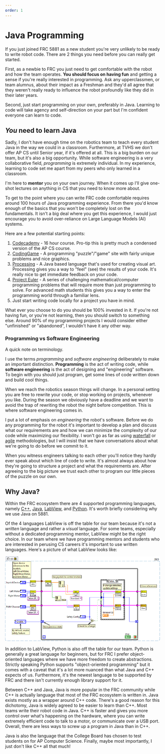 ```yaml
---
order: 1
---
```


# Java Programming

If you just joined FRC 5881 as a new student you're very unlikely to be ready to write robot code. There are 2 things you need before you can really get started.

First, as a newbie to FRC you just need to get comfortable with the robot and how the team operates. **You should focus on having fun** and getting a sense if you're really interested in programming. Ask any upperclassmen, or team alumnus, about their impact as a Freshman and they'd all agree that they weren't really ready to influence the robot profoundly like they did in their later years.

Second, just start programming on your own, preferably in Java. Learning to code will take agency and self-direction on your part but I'm confident everyone can learn to code.

## _You_ need to learn Java

Sadly, I don't have enough time on the robotics team to teach every student Java in the way we could in a classroom. Furthermore, at TVHS we don't offer AP CS until Senior year, if it's offered at all. This is a big burden on our team, but it's also a big opportunity. While software engineering is a very collaborative field, _programming_ is extremely individual. In my experience, learning to code set me apart from my peers who only learned in a classroom.

I'm here to **mentor** you on your own journey. When it comes up I'll give one-shot lectures on anything in CS that you need to know more about.

To get to the point where you can write FRC code comfortable requires around 100 hours of Java programming experience. From there you'd know enough of the basics that you won't be completely lost on the fundamentals. It isn't a big deal where you get this experience, I would just encourage you to avoid over-reliance on Large Language Models (AI) systems.

Here are a few potential starting points:

1. [Codecademy](https://www.codecademy.com/learn/learn-java) - 16 hour course. Pro-tip this is pretty much a condensed version of the AP CS course.
2. [CodingGame](https://www.codingame.com/start) - A programming "puzzle"/"game" site with fairly unique problems and nice graphics.
3. [Processing](https://processing.org/) - A Java based language that's used for creating visual art. Processing gives you a way to "feel" (see) the results of your code. It's really nice to get immediate feedback on your code.
4. [Project Euler](https://projecteuler.net/) - A series of challenging mathematical/computer programming problems that will require more than just programming to solve. For advanced math students this gives you a way to enter the programming world through a familiar lens.
5. Just start writing code locally for a project you have in mind.

What ever you choose to do you should be 100% invested in it. If you're not having fun, or you're not learning, then you should switch to something else. Around 90% of my programming projects I would consider either "unfinished" or "abandoned", I wouldn't have it any other way.

### Programming vs Software Engineering

A quick note on terminology.

I use the terms _programming_ and _software engineering_ deliberately to make an important distinction. **Programming** is the act of writing code, while **software engineering** is the act of designing and "engineering" software. To begin with you should just program, get some lines of code written down and build cool things.

When we reach the robotics season things will change. In a personal setting you are free to rewrite your code, or stop working on projects, whenever you like. During the season we obviously have a deadline and we want to avoid the trap of rewriting the robot the night before competition. This is where software engineering comes in.

I put a lot of emphasis on _engineering_ the robot's software. Before we do any programming for the robot it's important to develop a plan and discuss what our requirements are and how we can minimize the complexity of our code while maximizing our flexibility. I won't go as far as using [waterfall](https://en.wikipedia.org/wiki/Waterfall_model) or [agile](https://en.wikipedia.org/wiki/Agile_software_development) methodologies, but I will insist that we have conversations about what we're going to do before we commit to it.

When you witness engineers talking to each other you'll notice they hardly ever speak about which line of code to write. It's almost always about how they're going to structure a project and what the requirements are. After agreeing to the big picture we trust each other to program our little pieces of the puzzle on our own.

## Why Java?

Within the FRC ecosystem there are 4 supported programming languages, namely [C++](https://en.wikipedia.org/wiki/C%2B%2B), [Java](https://en.wikipedia.org/wiki/Java_%28programming_language%29), [LabView](https://en.wikipedia.org/wiki/LabVIEW), and [Python](https://en.wikipedia.org/wiki/Python_%28programming_language%29). It's worth briefly considering why we use Java on 5881.

Of the 4 languages LabView is off the table for our team because it's not a _written_ language and rather a _visual_ language. For some teams, especially without a dedicated programming mentor, LabView might be the right choice. In our team where we have programming mentors and students who are interested in perusing CS careers it's important to use written languages. Here's a picture of what LabView looks like:

![LabView Example](/static/img/labview.png)

In addition to LabView, Python is also off the table for our team. Python is generally a great language for beginners, but for FRC I prefer object-oriented languages where we have more freedom to create abstractions. Strictly speaking Python supports "object-oriented programming" but it comes with a caveat that it's a lot more nuanced than what Java and C++ expects of us. Furthermore, it's the newest language to be supported by FRC and there isn't currently enough library support for it.

Between C++ and Java, Java is more popular in the FRC community while C++ is actually language that most of the FRC ecosystem is written in. Java exists mostly as a wrapper around C++ code. There's a good reason for this dichotomy, Java is widely agreed to be easier to learn than C++. Most teams write their robot code in Java. C++ is faster and gives you more control over what's happening on the hardware, where you can write extremely efficient code to talk to a motor, or communicate over a USB port. Overall, there are less ways to screw up a program in Java than in C++.

Java is also the language that the College Board has chosen to test students on for AP Computer Science. Finally, maybe most importantly, I just don't like C++ all that much!
